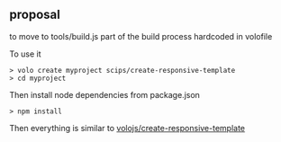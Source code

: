 ## proposal

to move to tools/build.js part of the build process hardcoded in volofile

To use it

    > volo create myproject scips/create-responsive-template
    > cd myproject

Then install node dependencies from package.json

    > npm install

Then everything is similar to [volojs/create-responsive-template](https://github.com/volojs/create-responsive-template)
